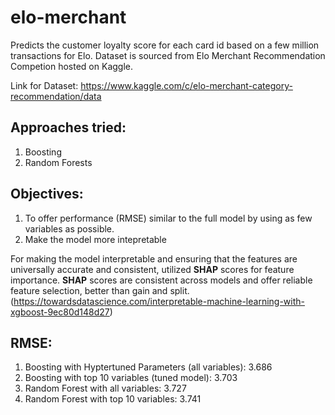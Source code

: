 # elo-merchant
Predicts the customer loyalty score for each card id based on a few million transactions for Elo. Dataset is sourced from Elo Merchant Recommendation Competion hosted on Kaggle.

Link for Dataset: https://www.kaggle.com/c/elo-merchant-category-recommendation/data

## Approaches tried:
1. Boosting 
2. Random Forests

## Objectives:
1. To offer performance (RMSE) similar to the full model by using as few variables as possible. 
2. Make the model more intepretable

For making the model interpretable and ensuring that the features are universally accurate and consistent, utilized <strong>SHAP</strong> scores for feature importance. 
<strong>SHAP</strong> scores are consistent across models and offer reliable feature selection, better than gain and split. 
(https://towardsdatascience.com/interpretable-machine-learning-with-xgboost-9ec80d148d27)

## RMSE:
1. Boosting with Hyptertuned Parameters (all variables): 3.686
2. Boosting with top 10 variables (tuned model): 3.703
3. Random Forest with all variables: 3.727
4. Random Forest with top 10 variables: 3.741
